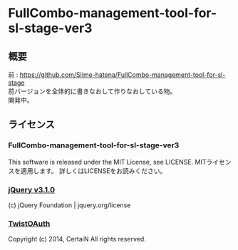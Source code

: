 # FullCombo-management-tool-for-sl-stage-ver3
## 概要
前 : https://github.com/Slime-hatena/FullCombo-management-tool-for-sl-stage  
前バージョンを全体的に書きなおして作りなおしている物。  
開発中。

## ライセンス
### FullCombo-management-tool-for-sl-stage-ver3
This software is released under the MIT License, see LICENSE.
MITライセンスを適用します。 詳しくはLICENSEをお読みください。

###  [jQuery v3.1.0](https://jquery.com/"jQuery")
(c) jQuery Foundation | jquery.org/license

### [TwistOAuth](https://github.com/mpyw/TwistOAuth"TwistOAuth")
Copyright (c) 2014, CertaiN All rights reserved.